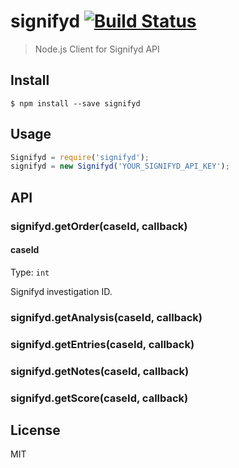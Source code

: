 # signifyd [![Build Status](https://travis-ci.org/thii/signifyd.svg?branch=master)](https://travis-ci.org/thii/signifyd)

> Node.js Client for Signifyd API


## Install

```
$ npm install --save signifyd
```


## Usage

```js
Signifyd = require('signifyd');
signifyd = new Signifyd('YOUR_SIGNIFYD_API_KEY');
```


## API

### signifyd.getOrder(caseId, callback)

#### caseId

Type: `int`

Signifyd investigation ID.

### signifyd.getAnalysis(caseId, callback)
### signifyd.getEntries(caseId, callback)
### signifyd.getNotes(caseId, callback)
### signifyd.getScore(caseId, callback)

## License

MIT
